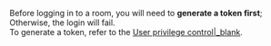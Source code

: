 <div class="mk-warning">

Before logging in to a room, you will need to **generate a token first**; Otherwise, the login will fail.  
To generate a token, refer to the [User privilege control\|_blank](!ExpressAudioSDK-Integration/User_Access_Control).

</div>




